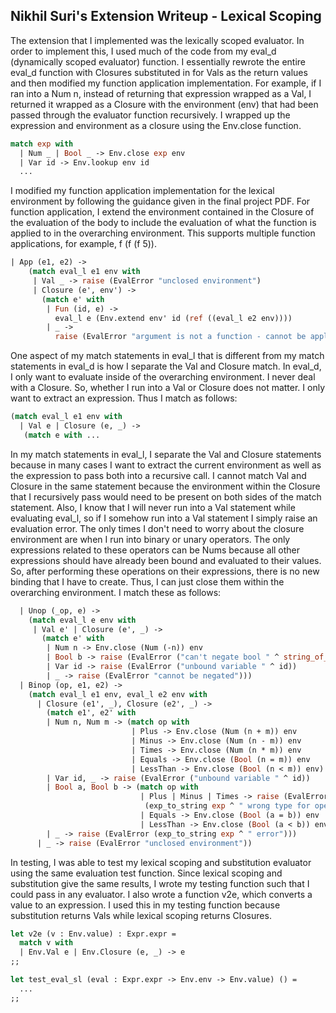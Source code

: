 ## Nikhil Suri's Extension Writeup - Lexical Scoping

The extension that I implemented was the lexically scoped evaluator. In order to
implement this, I used much of the code from my eval_d (dynamically scoped
evaluator) function. I essentially rewrote the entire eval_d function with
Closures substituted in for Vals as the return values and then modified my
function application implementation. For example, if I ran into a Num n, instead
of returning that expression wrapped as a Val, I returned it wrapped as a
Closure with the environment (env) that had been passed through the evaluator
function recursively. I wrapped up the expression and environment as a closure
using the Env.close function.

```ocaml
match exp with
  | Num _ | Bool _ -> Env.close exp env
  | Var id -> Env.lookup env id
  ...
```

I modified my function application implementation for the lexical environment by
following the guidance given in the final project PDF. For function application,
I extend the environment contained in the Closure of the evaluation of the body
to include the evaluation of what the function is applied to in the overarching
environment. This supports multiple function applications, for example,
f (f (f 5)).

```ocaml
| App (e1, e2) ->
    (match eval_l e1 env with
     | Val _ -> raise (EvalError "unclosed environment")
     | Closure (e', env') ->
       (match e' with
        | Fun (id, e) ->
          eval_l e (Env.extend env' id (ref ((eval_l e2 env))))
        | _ ->
          raise (EvalError "argument is not a function - cannot be applied")))
```

One aspect of my match statements in eval_l that is different from my match
statements in eval\_d is how I separate the Val and Closure match. In eval_d,
I only want to evaluate inside of the overarching environment. I never deal with
a Closure. So, whether I run into a Val or Closure does not matter.
I only want to extract an expression. Thus I match as follows:

```ocaml
(match eval_l e1 env with
  | Val e | Closure (e, _) ->
   (match e with ...
```

In my match statements in eval_l, I separate the Val and Closure statements
because in many cases I want to extract the current environment as well as the
expression to pass both into a recursive call. I cannot match Val and Closure in
the same statement because the environment within the Closure that I recursively
pass would need to be present on both sides of the match statement. Also, I know
that I will never run into a Val statement while evaluating eval_l, so if I
somehow run into a Val statement I simply raise an evaluation error. The only
times I don't need to worry about the closure environment are when I run into
binary or unary operators. The only expressions related to these operators can
be Nums because all other expressions should have already been bound and
evaluated to their values. So, after performing these operations on their
expressions, there is no new binding that I have to create. Thus, I can just
close them within the overarching environment. I match these as follows:

```ocaml
  | Unop (_op, e) ->
    (match eval_l e env with
     | Val e' | Closure (e', _) ->
       (match e' with
        | Num n -> Env.close (Num (-n)) env
        | Bool b -> raise (EvalError ("can't negate bool " ^ string_of_bool b))
        | Var id -> raise (EvalError ("unbound variable " ^ id))
        | _ -> raise (EvalError "cannot be negated")))
  | Binop (op, e1, e2) ->
    (match eval_l e1 env, eval_l e2 env with
      | Closure (e1', _), Closure (e2', _) ->
        (match e1', e2' with
        | Num n, Num m -> (match op with
                           | Plus -> Env.close (Num (n + m)) env
                           | Minus -> Env.close (Num (n - m)) env
                           | Times -> Env.close (Num (n * m)) env
                           | Equals -> Env.close (Bool (n = m)) env
                           | LessThan -> Env.close (Bool (n < m)) env)
        | Var id, _ -> raise (EvalError ("unbound variable " ^ id))
        | Bool a, Bool b -> (match op with
                             | Plus | Minus | Times -> raise (EvalError
                              (exp_to_string exp ^ " wrong type for operation"))
                             | Equals -> Env.close (Bool (a = b)) env
                             | LessThan -> Env.close (Bool (a < b)) env)
        | _ -> raise (EvalError (exp_to_string exp ^ " error")))
      | _ -> raise (EvalError "unclosed environment"))
```


In testing, I was able to test my lexical scoping and substitution evaluator
using the same evaluation test function. Since lexical scoping and substitution
give the same results, I wrote my testing function such that I could pass in any
evaluator. I also wrote a function v2e, which converts a value to an expression.
I used this in my testing function because substitution returns Vals while
lexical scoping returns Closures.

```ocaml
let v2e (v : Env.value) : Expr.expr =
  match v with
  | Env.Val e | Env.Closure (e, _) -> e
;;

let test_eval_sl (eval : Expr.expr -> Env.env -> Env.value) () =
  ...
;;
```




